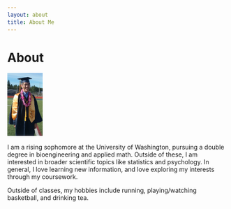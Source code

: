 ```yaml
---
layout: about
title: About Me
---
```

<link rel="stylesheet" type="text/css" href="//fonts.googleapis.com/css?family=Open+Sans" />

# About 

<img src="/assets/pictures/hsgraduation1.png" width = "16%" height = "30%" title="Bainbridge High School Graduation" alt = "Image">
<!--- <img src="/assets/pictures/running1.png" style="width:200px;height:300px;" title="Track Race (1600m Dash)">
<img src="/assets/pictures/happy1.png" style="width:200px;height:300px;" title="Pacific Science Center"> -->

I am a rising sophomore at the University of Washington, pursuing a double degree in bioengineering and applied math.
Outside of these, I am interested in broader scientific topics like statistics and psychology. In general, I love learning
new information, and love exploring my interests through my coursework.

Outside of classes, my hobbies include running, playing/watching basketball, and drinking tea. 


